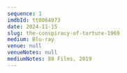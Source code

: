 ```yaml
---
sequence: 1
imdbId: tt0064073
date: 2024-11-15
slug: the-conspiracy-of-torture-1969
medium: Blu-ray
venue: null
venueNotes: null
mediumNotes: 88 Films, 2019
---
```


